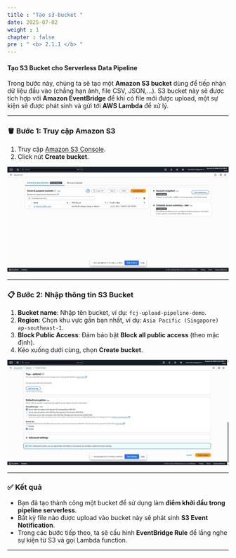 ```yaml
---
title : "Tạo s3-bucket "
date: 2025-07-02
weight : 1
chapter : false
pre : " <b> 2.1.1 </b> "
---
```


#### Tạo S3 Bucket cho Serverless Data Pipeline

Trong bước này, chúng ta sẽ tạo một **Amazon S3 bucket** dùng để tiếp nhận dữ liệu đầu vào (chẳng hạn ảnh, file CSV, JSON,...). S3 bucket này sẽ được tích hợp với **Amazon EventBridge** để khi có file mới được upload, một sự kiện sẽ được phát sinh và gửi tới **AWS Lambda** để xử lý.

---

### 🪣 Bước 1: Truy cập Amazon S3

1. Truy cập [Amazon S3 Console](https://s3.console.aws.amazon.com/s3/home).
2. Click nút **Create bucket**.

![S3](images/taoS3.jpg)

---

### 📋 Bước 2: Nhập thông tin S3 Bucket

1. **Bucket name**: Nhập tên bucket, ví dụ: `fcj-upload-pipeline-demo`.
2. **Region**: Chọn khu vực gần bạn nhất, ví dụ: `Asia Pacific (Singapore) ap-southeast-1`.
3. **Block Public Access**: Đảm bảo bật **Block all public access** (theo mặc định).
4. Kéo xuống dưới cùng, chọn **Create bucket**.

![S3](images/s3TC.jpg)

---

### ✅ Kết quả

- Bạn đã tạo thành công một bucket để sử dụng làm **điểm khởi đầu trong pipeline serverless**.
- Bất kỳ file nào được upload vào bucket này sẽ phát sinh **S3 Event Notification**.
- Trong các bước tiếp theo, ta sẽ cấu hình **EventBridge Rule** để lắng nghe sự kiện từ S3 và gọi Lambda function.

---

